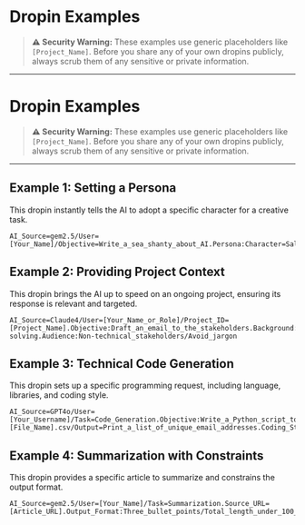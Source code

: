 # Dropin Examples

> **⚠️ Security Warning:** These examples use generic placeholders like `[Project_Name]`. Before you share any of your own dropins publicly, always scrub them of any sensitive or private information.

---

# Dropin Examples

> **⚠️ Security Warning:** These examples use generic placeholders like `[Project_Name]`. Before you share any of your own dropins publicly, always scrub them of any sensitive or private information.

---

## Example 1: Setting a Persona

This dropin instantly tells the AI to adopt a specific character for a creative task.
```
AI_Source=gem2.5/User=[Your_Name]/Objective=Write_a_sea_shanty_about_AI.Persona:Character=Salty_pirate_captain/Speech_Style=Uses_pirate_slang(e.g.,'Ahoy','matey','shiver_me_timbers')/Tone=Boisterous_and_slightly_mad
```


## Example 2: Providing Project Context

This dropin brings the AI up to speed on an ongoing project, ensuring its response is relevant and targeted.
```
AI_Source=Claude4/User=[Your_Name_or_Role]/Project_ID=[Project_Name].Objective:Draft_an_email_to_the_stakeholders.Background:We_missed_the_Q3_deadline_due_to_unforeseen_[Issue_Type].Key_Message:We_have_a_new_plan_and_a_revised_[New_Target]_launch_date/Emphasize_confidence_and_proactive_problem-solving.Audience:Non-technical_stakeholders/Avoid_jargon
```


## Example 3: Technical Code Generation

This dropin sets up a specific programming request, including language, libraries, and coding style.
```
AI_Source=GPT4o/User=[Your_Username]/Task=Code_Generation.Objective:Write_a_Python_script_to_parse_a_CSV_file_and_extract_email_addresses.Requirements:Language=Python_3.9+/Libraries=pandas,re(for_regex)/Input_File=[File_Name].csv/Output=Print_a_list_of_unique_email_addresses.Coding_Style:Adhere_to_PEP8_standards/Include_docstrings_for_all_functions.
```


## Example 4: Summarization with Constraints

This dropin provides a specific article to summarize and constrains the output format.
```
AI_Source=gem2.5/User=[Your_Name]/Task=Summarization.Source_URL=[Article_URL].Output_Format:Three_bullet_points/Total_length_under_100_words.Focus:Extract_only_the_main_financial_conclusions_of_the_article.
```

